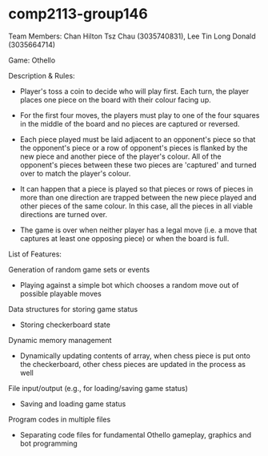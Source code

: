 # comp2113-group146

Team Members: Chan Hilton Tsz Chau (3035740831), Lee Tin Long Donald (3035664714)

Game: Othello

Description & Rules:

  - Player's toss a coin to decide who will play first. Each turn, the player places one piece on the board with their colour facing up.

  - For the first four moves, the players must play to one of the four squares in the middle of the board and no pieces are captured or reversed.

  - Each piece played must be laid adjacent to an opponent's piece so that the opponent's piece or a row of opponent's pieces is flanked by the new piece and another piece of the player's colour. All of the opponent's pieces between these two pieces are 'captured' and turned over to match the player's colour.

  - It can happen that a piece is played so that pieces or rows of pieces in more than one direction are trapped between the new piece played and other pieces of the same colour. In this case, all the pieces in all viable directions are turned over.

  - The game is over when neither player has a legal move (i.e. a move that captures at least one opposing piece) or when the board is full.
  
List of Features:

Generation of random game sets or events

  - Playing against a simple bot which chooses a random move out of possible playable moves
  
Data structures for storing game status

  - Storing checkerboard state
  
Dynamic memory management

  - Dynamically updating contents of array, when chess piece is put onto the checkerboard, other chess pieces are updated in the process as well

File input/output (e.g., for loading/saving game status)

  - Saving and loading game status
  
Program codes in multiple files

  - Separating code files for fundamental Othello gameplay, graphics and bot programming
